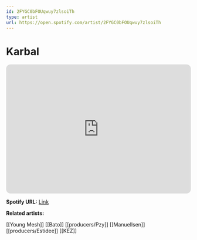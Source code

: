 ```yaml
---
id: 2FYGC0bFOUqwuy7zlsoiTh
type: artist
url: https://open.spotify.com/artist/2FYGC0bFOUqwuy7zlsoiTh
---
```

# Karbal

<iframe style="border-radius:12px" src="https://open.spotify.com/embed/artist/2FYGC0bFOUqwuy7zlsoiTh" width="100%" height="352" frameBorder="0" allowfullscreen="" allow="autoplay; clipboard-write; encrypted-media; fullscreen; picture-in-picture" loading="lazy"></iframe>

**Spotify URL:** [Link](https://open.spotify.com/artist/2FYGC0bFOUqwuy7zlsoiTh)

**Related artists:**

[[Young Mesh]]
[[Bato]]
[[producers/Pzy]]
[[Manuellsen]]
[[producers/Estidee]]
[[KEZ]]

